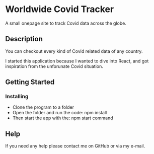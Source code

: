 # Worldwide Covid Tracker

A small onepage site to track Covid data across the globe.

## Description

You can checkout every kind of Covid related data of any country.


I started this application because I wanted to dive into React, and got inspiration from the unforunate Covid situation.


## Getting Started



### Installing

* Clone the program to a folder
* Open the folder and run the code: npm install
* Then start the app with the: npm start command



## Help

If you need any help please contact me on GitHub or via my e-mail.
